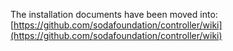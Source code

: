 The installation documents have been moved into: [https://github.com/sodafoundation/controller/wiki](https://github.com/sodafoundation/controller/wiki)
